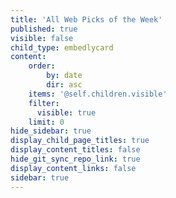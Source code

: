 ```yaml
---
title: 'All Web Picks of the Week'
published: true
visible: false
child_type: embedlycard
content:
    order:
        by: date
        dir: asc
    items: '@self.children.visible'
    filter:
      visible: true
    limit: 0
hide_sidebar: true
display_child_page_titles: true
display_content_titles: false
hide_git_sync_repo_link: true
display_content_links: false
sidebar: true
---
```


